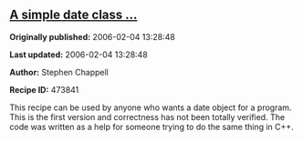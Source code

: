 ## [A simple date class ...](https://code.activestate.com/recipes/473841-a-simple-date-class)

**Originally published:** 2006-02-04 13:28:48

**Last updated:** 2006-02-04 13:28:48

**Author:** Stephen Chappell

**Recipe ID:** 473841

This recipe can be used by anyone who wants a date object for a program. This is the first version and correctness has not been totally verified. The code was written as a help for someone trying to do the same thing in C++.
